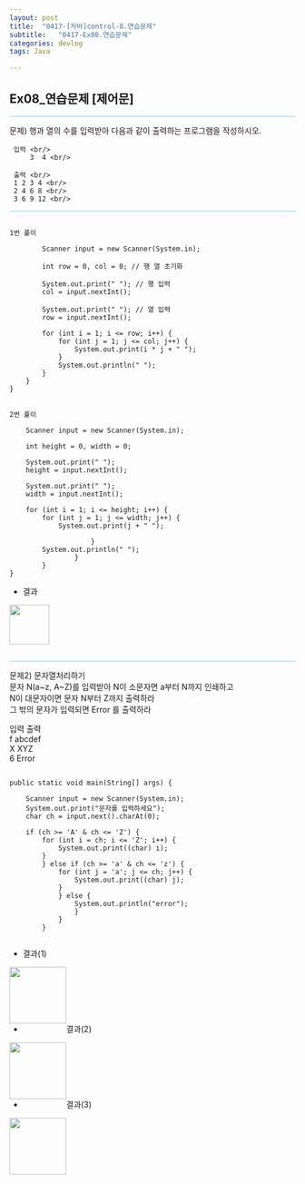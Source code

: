 ```yaml
---
layout: post
title:  "0417-[자바]control-8.연습문제"
subtitle:   "0417-Ex08.연습문제"
categories: devlog
tags: Java

---
```

## Ex08_연습문제 [제어문]

<hr style="height: 1px; background: skyblue; "/>

<p>
	문제) 행과 열의 수를 입력받아 다음과 같이 출력하는 프로그램을 작성하시오.

     입력 <br/>
	     3  4 <br/>   

     출력 <br/>
     1 2 3 4 <br/>
     2 4 6 8 <br/>
     3 6 9 12 <br/>

</p>

<hr style="height: 1px; background: skyblue; "/>

~~~

1번 풀이

		Scanner input = new Scanner(System.in);

		int row = 0, col = 0; // 행 열 초기화

		System.out.print(" "); // 행 입력
		col = input.nextInt();

		System.out.print(" "); // 열 입력
		row = input.nextInt();

		for (int i = 1; i <= row; i++) {
			for (int j = 1; j <= col; j++) {
				System.out.print(i * j + " ");
			}
			System.out.println(" ");
		}
	}
}

~~~

~~~

2번 풀이

	Scanner input = new Scanner(System.in);

	int height = 0, width = 0;

	System.out.print(" ");
	height = input.nextInt();

	System.out.print(" ");
	width = input.nextInt();

	for (int i = 1; i <= height; i++) {
		for (int j = 1; j <= width; j++) {
			System.out.print(j + " ");

					}
		System.out.println(" ");
				}
		}
}

~~~



- 결과

<img style="float: left;" src="https://user-images.githubusercontent.com/49095304/59147860-e6b78080-8a3b-11e9-9740-29c1eb9a8dbf.JPG" width="70"><br/><br/><br/><br/><br/>


<hr style="height: 1px; background: skyblue; "/>


<p>
문제2)  문자열처리하기 <br/>
문자 N(a~z, A~Z)를 입력받아 N이 소문자면 a부터 N까지 인쇄하고<br/>
N이 대문자이면 문자 N부터  Z까지 출력하라 <br/>
그 밖의 문자가 입력되면 Error 를 출력하라<br/>

입력  출력 <br/>
f       abcdef <br/>
X       XYZ <br/>
6       Error <br/>

</p>


~~~

public static void main(String[] args) {

	Scanner input = new Scanner(System.in);
	System.out.print("문자를 입력하세요");
	char ch = input.next().charAt(0);

	if (ch >= 'A' & ch <= 'Z') {
		for (int i = ch; i <= 'Z'; i++) {
			System.out.print((char) i);
		}
		} else if (ch >= 'a' & ch <= 'z') {
			for (int j = 'a'; j <= ch; j++) {
				System.out.print((char) j);
			}
			} else {
				System.out.println("error");
				}
			}
		}


~~~

- 결과(1)<br/>

<img style="float: left;" src="https://user-images.githubusercontent.com/49095304/59147984-5a0dc200-8a3d-11e9-8e05-9558353f99c5.JPG" width="100"><br/><br/><br/><br/><br/>
- 결과(2)<br/>

<img style="float: left;" src="https://user-images.githubusercontent.com/49095304/59148003-8295bc00-8a3d-11e9-95a0-fb85411fd153.JPG" width="100"><br/><br/><br/><br/><br/>
- 결과(3)<br/>

<img style="float: left;" src="https://user-images.githubusercontent.com/49095304/59148006-8e817e00-8a3d-11e9-81aa-4467110c5142.JPG" width="100"><br/><br/><br/><br/><br/>

